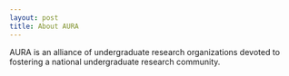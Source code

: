 ```yaml
---
layout: post
title: About AURA
---
```


AURA is an alliance of undergraduate research organizations devoted to fostering a national undergraduate research community.
